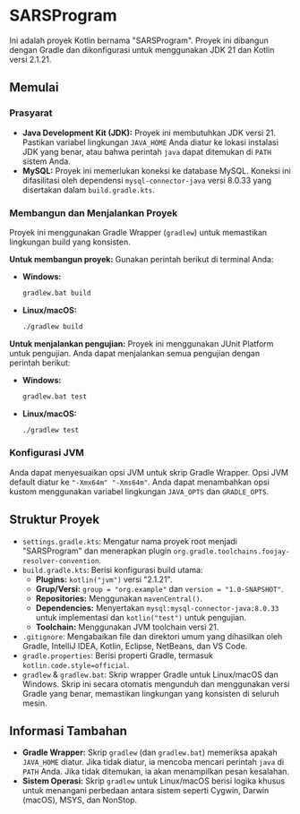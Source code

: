 # SARSProgram

Ini adalah proyek Kotlin bernama "SARSProgram". Proyek ini dibangun dengan Gradle dan dikonfigurasi untuk menggunakan JDK 21 dan Kotlin versi 2.1.21.

## Memulai

### Prasyarat

* **Java Development Kit (JDK):** Proyek ini membutuhkan JDK versi 21. Pastikan variabel lingkungan `JAVA_HOME` Anda diatur ke lokasi instalasi JDK yang benar, atau bahwa perintah `java` dapat ditemukan di `PATH` sistem Anda.
* **MySQL:** Proyek ini memerlukan koneksi ke database MySQL. Koneksi ini difasilitasi oleh dependensi `mysql-connector-java` versi 8.0.33 yang disertakan dalam `build.gradle.kts`.

### Membangun dan Menjalankan Proyek

Proyek ini menggunakan Gradle Wrapper (`gradlew`) untuk memastikan lingkungan build yang konsisten.

**Untuk membangun proyek:**
Gunakan perintah berikut di terminal Anda:

* **Windows:**
    ```sh
    gradlew.bat build
    ```
* **Linux/macOS:**
    ```sh
    ./gradlew build
    ```

**Untuk menjalankan pengujian:**
Proyek ini menggunakan JUnit Platform untuk pengujian. Anda dapat menjalankan semua pengujian dengan perintah berikut:

* **Windows:**
    ```sh
    gradlew.bat test
    ```
* **Linux/macOS:**
    ```sh
    ./gradlew test
    ```

### Konfigurasi JVM

Anda dapat menyesuaikan opsi JVM untuk skrip Gradle Wrapper. Opsi JVM default diatur ke `"-Xmx64m" "-Xms64m"`. Anda dapat menambahkan opsi kustom menggunakan variabel lingkungan `JAVA_OPTS` dan `GRADLE_OPTS`.

## Struktur Proyek

* `settings.gradle.kts`: Mengatur nama proyek root menjadi "SARSProgram" dan menerapkan plugin `org.gradle.toolchains.foojay-resolver-convention`.
* `build.gradle.kts`: Berisi konfigurasi build utama:
    * **Plugins:** `kotlin("jvm")` versi "2.1.21".
    * **Grup/Versi:** `group = "org.example"` dan `version = "1.0-SNAPSHOT"`.
    * **Repositories:** Menggunakan `mavenCentral()`.
    * **Dependencies:** Menyertakan `mysql:mysql-connector-java:8.0.33` untuk implementasi dan `kotlin("test")` untuk pengujian.
    * **Toolchain:** Menggunakan JVM toolchain versi 21.
* `.gitignore`: Mengabaikan file dan direktori umum yang dihasilkan oleh Gradle, IntelliJ IDEA, Kotlin, Eclipse, NetBeans, dan VS Code.
* `gradle.properties`: Berisi properti Gradle, termasuk `kotlin.code.style=official`.
* `gradlew` & `gradlew.bat`: Skrip wrapper Gradle untuk Linux/macOS dan Windows. Skrip ini secara otomatis mengunduh dan menggunakan versi Gradle yang benar, memastikan lingkungan yang konsisten di seluruh mesin.

## Informasi Tambahan

* **Gradle Wrapper:** Skrip `gradlew` (dan `gradlew.bat`) memeriksa apakah `JAVA_HOME` diatur. Jika tidak diatur, ia mencoba mencari perintah `java` di `PATH` Anda. Jika tidak ditemukan, ia akan menampilkan pesan kesalahan.
* **Sistem Operasi:** Skrip `gradlew` untuk Linux/macOS berisi logika khusus untuk menangani perbedaan antara sistem seperti Cygwin, Darwin (macOS), MSYS, dan NonStop.
